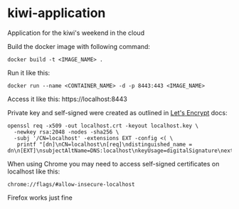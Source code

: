 # kiwi-application
Application for the kiwi's weekend in the cloud

Build the docker image with following command:

```
docker build -t <IMAGE_NAME> .
```

Run it like this:

```
docker run --name <CONTAINER_NAME> -d -p 8443:443 <IMAGE_NAME> 
```

Access it like this:
https://localhost:8443


Private key and self-signed were created as outlined in [Let's Encrypt](https://letsencrypt.org/docs/certificates-for-localhost/) docs:

```
openssl req -x509 -out localhost.crt -keyout localhost.key \
  -newkey rsa:2048 -nodes -sha256 \
  -subj '/CN=localhost' -extensions EXT -config <( \
   printf "[dn]\nCN=localhost\n[req]\ndistinguished_name = dn\n[EXT]\nsubjectAltName=DNS:localhost\nkeyUsage=digitalSignature\nextendedKeyUsage=serverAuth")
   ```
   
   When using Chrome you may need to access self-signed certificates on localhost like this:
   ```
   chrome://flags/#allow-insecure-localhost
   ```
   
   Firefox works just fine
   
